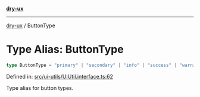 [**dry-ux**](../README.md)

***

[dry-ux](../README.md) / ButtonType

# Type Alias: ButtonType

```ts
type ButtonType = "primary" | "secondary" | "info" | "success" | "warning" | "danger";
```

Defined in: [src/ui-utils/UIUtil.interface.ts:62](https://github.com/navedr/dry-ux/blob/f464198215bbdbf8f80dadda55a7d0d7eeb0411c/src/ui-utils/UIUtil.interface.ts#L62)

Type alias for button types.
